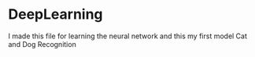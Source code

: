 # DeepLearning
I made this file for learning the neural network 
and this my first model Cat and Dog Recognition 
